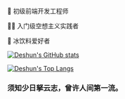
🎈 初级前端开发工程师

🤷‍♂️ 入门级空想主义实践者

🍉 冰饮料爱好者

[![Deshun's GitHub stats](https://github-readme-stats.vercel.app/api?username=lfh1999)](https://github.com/lfh1999)

[![Deshun's Top Langs](https://github-readme-stats.vercel.app/api/top-langs/?username=lfh1999)](https://github.com/lfh1999)

### 须知少日拏云志，曾许人间第一流。
